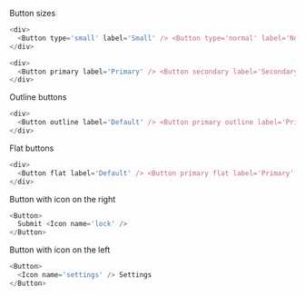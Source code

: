 Button sizes

```js
<div>
  <Button type='small' label='Small' /> <Button type='normal' label='Normal' /> <Button type='large' label='Large' /> 
</div>
```

```js
<div>
  <Button primary label='Primary' /> <Button secondary label='Secondary' /> 
</div>
```

Outline buttons

```js
<div>
  <Button outline label='Default' /> <Button primary outline label='Primary' /> <Button secondary outline label='Secondary' /> 
</div>
```

Flat buttons

```js
<div>
  <Button flat label='Default' /> <Button primary flat label='Primary' /> <Button secondary flat label='Secondary' /> 
</div>
```

Button with icon on the right

```js
<Button>
  Submit <Icon name='lock' />
</Button>
```

Button with icon on the left

```js
<Button>
  <Icon name='settings' /> Settings
</Button>
```